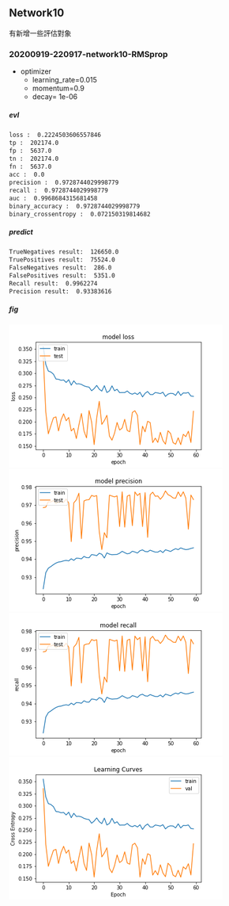 ## Network10
有新增一些評估對象

### 20200919-220917-network10-RMSprop
- optimizer
    - learning_rate=0.015
    - momentum=0.9
    - decay= 1e-06
##### evl
```
loss :  0.2224503606557846
tp :  202174.0
fp :  5637.0
tn :  202174.0
fn :  5637.0
acc :  0.0
precision :  0.9728744029998779
recall :  0.9728744029998779
auc :  0.9968684315681458
binary_accuracy :  0.9728744029998779
binary_crossentropy :  0.072150319814682
```
##### predict
```
TrueNegatives result:  126650.0
TruePositives result:  75524.0
FalseNegatives result:  286.0
FalsePositives result:  5351.0
Recall result:  0.9962274
Precision result:  0.93383616
```

##### fig
![](../figure/20200919-220917-network10-RMSprop/loss.png)
![](../figure/20200919-220917-network10-RMSprop/precision.png)
![](../figure/20200919-220917-network10-RMSprop/recall.png)
![](../figure/20200919-220917-network10-RMSprop/cross_entropy_graph_decay.png)
